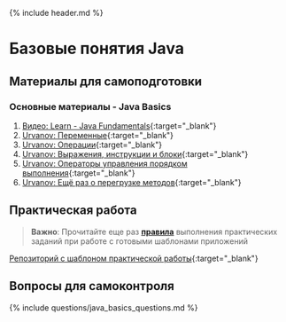 {% include header.md %}

Базовые понятия Java
===

Материалы для самоподготовки
---------------------

### Основные материалы - Java Basics
1. [Видео: Learn - Java Fundamentals](https://learn.by/courses/course-v1:EPAM+JF+ext1/about){:target="_blank"}
1. [Urvanov: Переменные](https://urvanov.ru/2016/03/15/%d0%bf%d0%b5%d1%80%d0%b5%d0%bc%d0%b5%d0%bd%d0%bd%d1%8b%d0%b5-%d0%b2-java-8){:target="_blank"}
1. [Urvanov: Операции](https://urvanov.ru/2016/03/19/java-8-%D0%BE%D0%BF%D0%B5%D1%80%D0%B0%D1%86%D0%B8%D0%B8){:target="_blank"}
1. [Urvanov: Выражения, инструкции и блоки](https://urvanov.ru/2016/03/21/java-8-%d0%b2%d1%8b%d1%80%d0%b0%d0%b6%d0%b5%d0%bd%d0%b8%d1%8f-%d0%b8%d0%bd%d1%81%d1%82%d1%80%d1%83%d0%ba%d1%86%d0%b8%d0%b8-%d0%b8-%d0%b1%d0%bb%d0%be%d0%ba%d0%b8){:target="_blank"}
1. [Urvanov: Операторы управления порядком выполнения](https://urvanov.ru/2016/03/22/java-8-%d0%be%d0%bf%d0%b5%d1%80%d0%b0%d1%82%d0%be%d1%80%d1%8b-%d1%83%d0%bf%d1%80%d0%b0%d0%b2%d0%bb%d0%b5%d0%bd%d0%b8%d1%8f-%d0%bf%d0%be%d1%80%d1%8f%d0%b4%d0%ba%d0%be%d0%bc-%d0%b2%d1%8b%d0%bf%d0%be){:target="_blank"}
1. [Urvanov: Ещё раз о перегрузке методов](https://urvanov.ru/2016/04/21/java-8-%d0%b5%d1%89%d1%91-%d1%80%d0%b0%d0%b7-%d0%be-%d0%bf%d0%b5%d1%80%d0%b5%d0%b3%d1%80%d1%83%d0%b7%d0%ba%d0%b5-%d0%bc%d0%b5%d1%82%d0%be%d0%b4%d0%be%d0%b2){:target="_blank"}

Практическая работа
---------------------
>**Важно**: Прочитайте еще раз **[правила]({{site.materialsurl}}general/practical_tasks_completing_rules)** выполнения практических заданий при работе с готовыми шаблонами приложений

[Репозиторий с шаблоном практической работы](https://github.com/java-online-course/java-basics-template){:target="_blank"}

Вопросы для самоконтроля
---------------------
{% include questions/java_basics_questions.md %}
